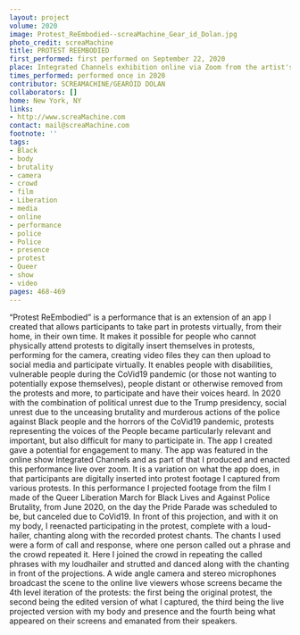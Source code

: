 ```yaml
---
layout: project
volume: 2020
image: Protest_ReEmbodied--screaMachine_Gear_id_Dolan.jpg
photo_credit: screaMachine
title: PROTEST REEMBODIED
first_performed: first performed on September 22, 2020
place: Integrated Channels exhibition online via Zoom from the artist's home
times_performed: performed once in 2020
contributor: SCREAMACHINE/GEARÓID DOLAN
collaborators: []
home: New York, NY
links:
- http://www.screaMachine.com
contact: mail@screaMachine.com
footnote: ''
tags:
- Black
- body
- brutality
- camera
- crowd
- film
- Liberation
- media
- online
- performance
- police
- Police
- presence
- protest
- Queer
- show
- video
pages: 468-469
---
```



“Protest  ReEmbodied” is a performance that is an extension of an app I created that allows participants to take part in protests virtually, from their home, in their own time. It makes it possible for people who cannot physically attend protests to digitally insert themselves in protests, performing for the camera, creating video files they can then upload to social media and participate virtually. It enables people with disabilities, vulnerable people during the CoVid19 pandemic (or those not wanting to potentially expose themselves), people distant or otherwise removed from the protests and more, to participate and have their voices heard. In 2020 with the combination of political unrest due to the Trump presidency, social unrest due to the unceasing brutality and murderous actions of the police against Black people and the horrors of the CoVid19 pandemic, protests representing the voices of the People became particularly relevant and important, but also difficult for many to participate in. The app I created gave a potential for engagement to many.
The app was featured in the online show Integrated Channels and as part of that I produced and enacted this performance live over zoom. It is a variation on what the app does, in that participants are digitally inserted into protest footage I captured from various protests. In this performance I projected footage from the film I made of the Queer Liberation March for Black Lives and Against Police Brutality, from June 2020, on the day the Pride Parade was scheduled to be, but canceled due to CoVid19. In front of this projection, and with it on my body, I reenacted participating in the protest, complete with a loud-hailer, chanting along with the recorded protest chants. The chants I used were a form of call and response, where one person called out a phrase and the crowd repeated it. Here I joined the crowd in repeating the called phrases with my loudhailer and strutted and danced along with the chanting in front of the projections. A wide angle camera and stereo microphones broadcast the scene to the online live viewers whose screens became the 4th level iteration of the protests: the first being the original protest, the second being the edited version of what I captured, the third being the live projected version with my body and presence and the fourth being what appeared on their screens and emanated from their speakers.
